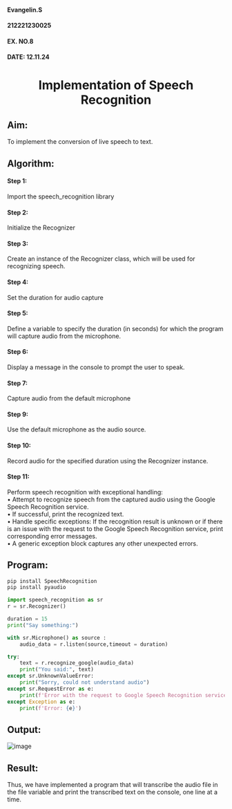 <H4>Evangelin.S</H4>
<H4>212221230025</H4>
<H4>EX. NO.8</H4>
<H4>DATE: 12.11.24</H4>
<H1 ALIGN =CENTER>Implementation of Speech Recognition</H1>

## Aim:
 To implement the conversion of live speech to text.<BR>
## Algorithm:
#### Step 1: 
Import the speech_recognition library<Br>
#### Step 2: 
Initialize the Recognizer<Br>
#### Step 3: 
Create an instance of the Recognizer class, which will be used for recognizing speech.<Br>
#### Step 4: 
Set the duration for audio capture<Br>
#### Step 5: 
Define a variable to specify the duration (in seconds) for which the program will capture audio from the microphone.<Br>
#### Step 6: 
Display a message in the console to prompt the user to speak.<Br>
#### Step 7: 
Capture audio from the default microphone<Br>
#### Step 9: 
Use the default microphone as the audio source.<Br>
#### Step 10: 
Record audio for the specified duration using the Recognizer instance.<Br>
#### Step 11: 
Perform speech recognition with exceptional handling:<Br>
•	Attempt to recognize speech from the captured audio using the Google Speech Recognition service.<Br>
•	If successful, print the recognized text.<Br>
•	Handle specific exceptions: If the recognition result is unknown or if there is an issue with the request to the Google Speech Recognition service, print corresponding error messages.<Br>
•	A generic exception block captures any other unexpected errors.<Br>
## Program:

```python
pip install SpeechRecognition
pip install pyaudio

import speech_recognition as sr
r = sr.Recognizer()

duration = 15
print("Say something:")

with sr.Microphone() as source :
    audio_data = r.listen(source,timeout = duration)

try:
    text = r.recognize_google(audio_data)
    print("You said:", text)
except sr.UnknownValueError:
    print("Sorry, could not understand audio")
except sr.RequestError as e:
    print(f'Error with the request to Google Speech Recognition service: {e}')
except Exception as e:
    print(f'Error: {e}')
```

## Output:
![image](https://github.com/user-attachments/assets/579ff590-957b-42e9-b4fe-6a6027a1f54a)

## Result:
Thus, we have implemented a program that will transcribe the audio file in the file variable and print the transcribed text on the console, one line at a time.
